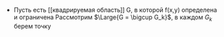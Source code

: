 - Пусть есть [[квадрируемая область]] G, в которой f(x,y) определена и ограничена
  Рассмотрим $\Large{G = \bigcup G_k}$, в каждом $G_k$ берем точку